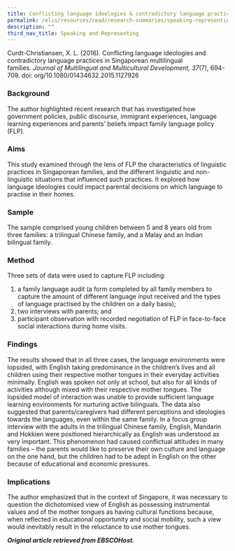 ```yaml
---
title: Conflicting language ideologies & contradictory language practices in Singapore
permalink: /elis/resources/read/research-summaries/speaking-representing/language-ideologies-and-practices/
description: ""
third_nav_title: Speaking and Representing
---
```

Curdt-Christiansen, X. L. (2016). Conflicting language ideologies and contradictory language practices in Singaporean multilingual families. _Journal of Multilingual and Multicultural Development, 37_(7), 694-709. doi: org/10.1080/01434632.2015.1127926

### Background

The author highlighted recent research that has investigated how government policies, public discourse, immigrant experiences, language learning experiences and parents’ beliefs impact family language policy (FLP).

### Aims

This study examined through the lens of FLP the characteristics of linguistic practices in Singaporean families, and the different linguistic and non- linguistic situations that influenced such practices. It explored how language ideologies could impact parental decisions on which language to practise in their homes.

### Sample

The sample comprised young children between 5 and 8 years old from three families: a trilingual Chinese family, and a Malay and an Indian bilingual family.

### Method

Three sets of data were used to capture FLP including:

1.  a family language audit (a form completed by all family members to capture the amount of different language input received and the types of language practised by the children on a daily basis);
2.  two interviews with parents; and
3.  participant observation with recorded negotiation of FLP in face-to-face social interactions during home visits.

### Findings

The results showed that in all three cases, the language environments were lopsided, with English taking predominance in the children’s lives and all children using their respective mother tongues in their everyday activities minimally. English was spoken not only at school, but also for all kinds of activities although mixed with their respective mother tongues. The lopsided model of interaction was unable to provide sufficient language learning environments for nurturing active bilinguals. The data also suggested that parents/caregivers had different perceptions and ideologies towards the languages, even within the same family. In a focus group interview with the adults in the trilingual Chinese family, English, Mandarin and Hokkien were positioned hierarchically as English was understood as very important. This phenomenon had caused conflictual attitudes in many families – the parents would like to preserve their own culture and language on the one hand, but the children had to be adept in English on the other because of educational and economic pressures.

### Implications

The author emphasized that in the context of Singapore, it was necessary to question the dichotomised view of English as possessing instrumental values and of the mother tongues as having cultural functions because, when reflected in educational opportunity and social mobility, such a view would inevitably result in the reluctance to use mother tongues.


_**Original article retrieved from EBSCOHost.**_  

